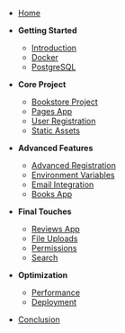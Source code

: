 - [Home](/README.md)

- **Getting Started**
  - [Introduction](/00%20Introduction/README.md)
  - [Docker](/01-%20Docker/README.md)
  - [PostgreSQL](/02-%20PostgreSQL/README.md)

- **Core Project**
  - [Bookstore Project](/03-%20Bookstore-Project/README.md)
  - [Pages App](/04-%20Pages-App/README.md)
  - [User Registration](/05-%20User-Registration/README.md)
  - [Static Assets](/06-%20Static-Assets/README.md)

- **Advanced Features**
  - [Advanced Registration](/07-%20Advanced-User-Registration/README.md)
  - [Environment Variables](/08-%20Environment-Variables/README.md)
  - [Email Integration](/09-%20Email/README.md)
  - [Books App](/10-%20Books-App/README.md)

- **Final Touches**
  - [Reviews App](/11-%20Reviews-App/README.md)
  - [File Uploads](/12-%20File-Image-Uploads/README.md)
  - [Permissions](/13-%20Permissions/README.md)
  - [Search](/14-%20Search/README.md)

- **Optimization**
  - [Performance](/15-%20Performance/README.md)
  - [Deployment](/16-%20Deployment/README.md)

- [Conclusion](/Conclusion/README.md)
